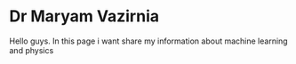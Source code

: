 # Dr Maryam Vazirnia

Hello guys. In this page i want share my information about machine learning and physics
